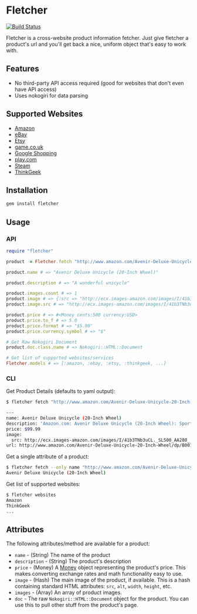 # Fletcher

[![Build Status](https://travis-ci.org/hulihanapplications/fletcher.png)](http://travis-ci.org/hulihanapplications/fletcher)
 
Fletcher is a cross-website product information fetcher. Just give fletcher a product's url and you'll get back a nice, uniform object that's easy to work with.

## Features 

* No third-party API access required (good for websites that don't even have API access) 
* Uses nokogiri for data parsing

## Supported Websites

* [Amazon](http://www.amazon.com) 
* [eBay](http://www.ebay.com)
* [Etsy](http://www.etsy.com) 
* [game.co.uk](http://www.game.co.uk)
* [Google Shopping](http://www.google.com/products/)
* [play.com](http://www.play.com)
* [Steam](http://store.steampowered.com)
* [ThinkGeek](http://www.thinkgeek.com)

## Installation

```bash
gem install fletcher
```

## Usage

### API

```ruby
require "fletcher"

product  = Fletcher.fetch "http://www.amazon.com/Avenir-Deluxe-Unicycle-20-Inch-Wheel/dp/B00165Q9F8"

product.name # => "Avenir Deluxe Unicycle (20-Inch Wheel)"

product.description # => "A wonderful unicycle"

product.images.count # => 1
product.image # => {:src => "http://ecx.images-amazon.com/images/I/41b3TNb3uCL._SL500_AA300_.jpg", :alt => "Picture of Unicycle"}
product.image.src # => "http://ecx.images-amazon.com/images/I/41b3TNb3uCL._SL500_AA300_.jpg"

product.price # => #<Money cents:500 currency:USD>
product.price.to_f # => 5.0
product.price.format # => "$5.00"  
product.price.currency.symbol # => "$"

# Get Raw Nokogiri Document
product.doc.class.name # => Nokogiri::HTML::Document

# Get list of supported websites/services
Fletcher.models # => [:amazon, :ebay, :etsy, :thinkgeek, ...]
```

### CLI

Get Product Details (defaults to yaml output):

```sh
$ fletcher fetch "http://www.amazon.com/Avenir-Deluxe-Unicycle-20-Inch-Wheel/dp/B00165Q9F8"

---
name: Avenir Deluxe Unicycle (20-Inch Wheel)
description: 'Amazon.com: Avenir Deluxe Unicycle (20-Inch Wheel): Sports & Outdoors'
price: $99.99
image:
  src: http://ecx.images-amazon.com/images/I/41b3TNb3uCL._SL500_AA280_.jpg
url: http://www.amazon.com/Avenir-Deluxe-Unicycle-20-Inch-Wheel/dp/B00165Q9F8
```

Get a single attribute of a product:

```sh
$ fletcher fetch --only name "http://www.amazon.com/Avenir-Deluxe-Unicycle-20-Inch-Wheel/dp/B00165Q9F8"
Avenir Deluxe Unicycle (20-Inch Wheel)
```

Get list of supported websites:

```sh
$ fletcher websites
Amazon
ThinkGeek
...
```



## Attributes

The following attributes/method are available for a product:

* `name` - (String) The name of the product
* `description` - (String) The product's description
* `price` - (Money) A [Money](https://github.com/RubyMoney/money) object representing the product's price. This makes converting exchange rates and math functionality easy to use.
* `image` - (Hash) The main image of the product, if available. This is a hash containing standard HTML attributes: `src`, `alt`, `width`, `height`, etc.
* `images` - (Array) An array of product images.
* `doc` - The raw `Nokogiri::HTML::Document` object for the product. You can use this to pull other stuff from the product's page.
